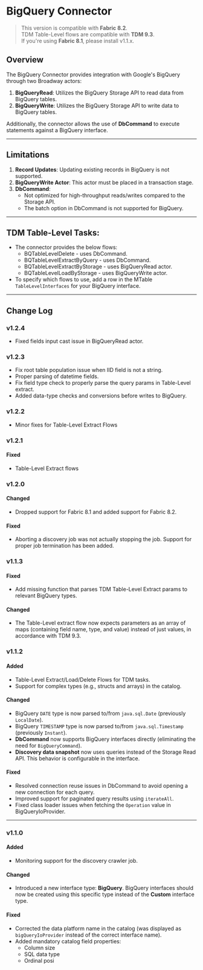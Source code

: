 # BigQuery Connector

>
> This version is compatible with **Fabric 8.2**.  
> TDM Table-Level flows are compatible with **TDM 9.3**.  
> If you're using **Fabric 8.1**, please install v1.1.x.

## Overview
The BigQuery Connector provides integration with Google's BigQuery through two Broadway actors:
1. **BigQueryRead**: Utilizes the BigQuery Storage API to read data from BigQuery tables.
2. **BigQueryWrite**: Utilizes the BigQuery Storage API to write data to BigQuery tables.

Additionally, the connector allows the use of **DbCommand** to execute statements against a BigQuery interface.

---

## Limitations
1. **Record Updates**: Updating existing records in BigQuery is not supported.
2. **BigQueryWrite Actor**: This actor must be placed in a transaction stage.
3. **DbCommand**: 
   - Not optimized for high-throughput reads/writes compared to the Storage API.
   - The batch option in DbCommand is not supported for BigQuery.

---

## TDM Table-Level Tasks:
   - The connector provides the below flows:
     - BQTableLevelDelete - uses DbCommand.
     - BQTableLevelExtractByQuery - uses DbCommand.
     - BQTableLevelExtractByStorage - uses BigQueryRead actor.
     - BQTableLevelLoadByStorage - uses BigQueryWrite actor.
   - To specify which flows to use, add a row in the MTable `TableLevelInterfaces` for your BigQuery interface. 

---

## Change Log

### v1.2.4
- Fixed fields input cast issue in BigQueryRead actor.

### v1.2.3
- Fix root table population issue when IID field is not a string.
- Proper parsing of datetime fields.
- Fix field type check to properly parse the query params in Table-Level extract.
- Added data-type checks and conversions before writes to BigQuery.

### v1.2.2
- Minor fixes for Table-Level Extract Flows

### v1.2.1
#### Fixed
- Table-Level Extract flows

### v1.2.0
#### Changed
- Dropped support for Fabric 8.1 and added support for Fabric 8.2.

#### Fixed
- Aborting a discovery job was not actually stopping the job. Support for proper job termination has been added.

### v1.1.3

#### Fixed
- Add missing function that parses TDM Table-Level Extract params to relevant BigQuery types.

#### Changed
- The Table-Level extract flow now expects parameters as an array of maps (containing field name, type, and value) instead of just values, in accordance with TDM 9.3.

### v1.1.2

#### Added
- Table-Level Extract/Load/Delete Flows for TDM tasks.
- Support for complex types (e.g., structs and arrays) in the catalog.

#### Changed
- BigQuery `DATE` type is now parsed to/from `java.sql.Date` (previously `LocalDate`).
- BigQuery `TIMESTAMP` type is now parsed to/from `java.sql.Timestamp` (previously `Instant`).
- **DbCommand** now supports BigQuery interfaces directly (eliminating the need for `BigQueryCommand`).
- **Discovery data snapshot** now uses queries instead of the Storage Read API. This behavior is configurable in the interface.

#### Fixed
- Resolved connection reuse issues in DbCommand to avoid opening a new connection for each query.
- Improved support for paginated query results using `iterateAll`.
- Fixed class loader issues when fetching the `Operation` value in BigQueryIoProvider.

---

### v1.1.0

#### Added
- Monitoring support for the discovery crawler job.

#### Changed
- Introduced a new interface type: **BigQuery**. BigQuery interfaces should now be created using this specific type instead of the **Custom** interface type.

#### Fixed
- Corrected the data platform name in the catalog (was displayed as `bigQueryIoProvider` instead of the correct interface name).
- Added mandatory catalog field properties:
  - Column size
  - SQL data type
  - Ordinal posi

